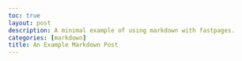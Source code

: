 ```yaml
---
toc: true
layout: post
description: A minimal example of using markdown with fastpages.
categories: [markdown]
title: An Example Markdown Post
---
```


